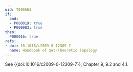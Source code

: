 ```yaml
---
uid: T000663
if:
  and:
  - P000019: true
  - P000083: true
then:
  P000016: true
refs:
- doi: 10.1016/c2009-0-12309-7
  name: Handbook of Set-Theoretic Topology
---
```


See {{doi:10.1016/c2009-0-12309-7}}, Chapter 9, 9.2 and 4.1.
